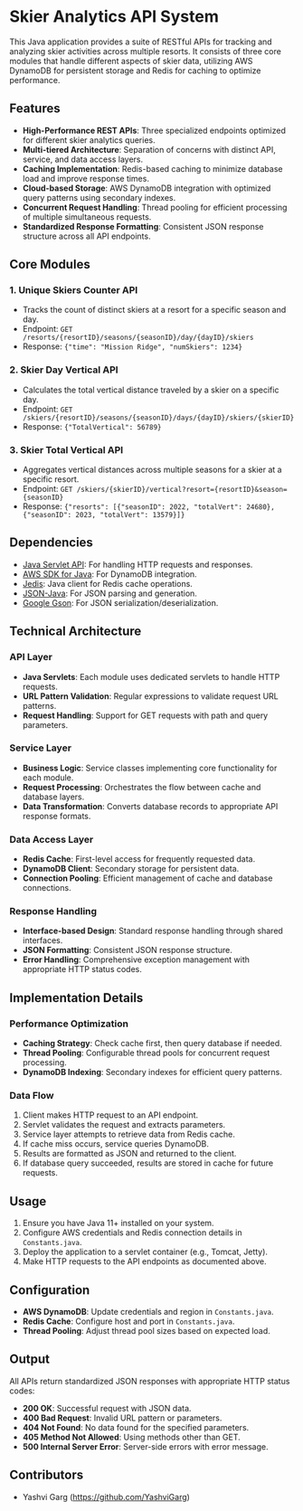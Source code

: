 # Skier Analytics API System

This Java application provides a suite of RESTful APIs for tracking and analyzing skier activities across multiple resorts. It consists of three core modules that handle different aspects of skier data, utilizing AWS DynamoDB for persistent storage and Redis for caching to optimize performance.

## Features

- **High-Performance REST APIs**: Three specialized endpoints optimized for different skier analytics queries.
- **Multi-tiered Architecture**: Separation of concerns with distinct API, service, and data access layers.
- **Caching Implementation**: Redis-based caching to minimize database load and improve response times.
- **Cloud-based Storage**: AWS DynamoDB integration with optimized query patterns using secondary indexes.
- **Concurrent Request Handling**: Thread pooling for efficient processing of multiple simultaneous requests.
- **Standardized Response Formatting**: Consistent JSON response structure across all API endpoints.

## Core Modules

### 1. Unique Skiers Counter API
- Tracks the count of distinct skiers at a resort for a specific season and day.
- Endpoint: `GET /resorts/{resortID}/seasons/{seasonID}/day/{dayID}/skiers`
- Response: `{"time": "Mission Ridge", "numSkiers": 1234}`

### 2. Skier Day Vertical API
- Calculates the total vertical distance traveled by a skier on a specific day.
- Endpoint: `GET /skiers/{resortID}/seasons/{seasonID}/days/{dayID}/skiers/{skierID}`
- Response: `{"TotalVertical": 56789}`

### 3. Skier Total Vertical API
- Aggregates vertical distances across multiple seasons for a skier at a specific resort.
- Endpoint: `GET /skiers/{skierID}/vertical?resort={resortID}&season={seasonID}`
- Response: `{"resorts": [{"seasonID": 2022, "totalVert": 24680}, {"seasonID": 2023, "totalVert": 13579}]}`

## Dependencies

- [Java Servlet API](https://javaee.github.io/servlet-spec/): For handling HTTP requests and responses.
- [AWS SDK for Java](https://aws.amazon.com/sdk-for-java/): For DynamoDB integration.
- [Jedis](https://github.com/redis/jedis): Java client for Redis cache operations.
- [JSON-Java](https://github.com/stleary/JSON-java): For JSON parsing and generation.
- [Google Gson](https://github.com/google/gson): For JSON serialization/deserialization.

## Technical Architecture

### API Layer
- **Java Servlets**: Each module uses dedicated servlets to handle HTTP requests.
- **URL Pattern Validation**: Regular expressions to validate request URL patterns.
- **Request Handling**: Support for GET requests with path and query parameters.

### Service Layer
- **Business Logic**: Service classes implementing core functionality for each module.
- **Request Processing**: Orchestrates the flow between cache and database layers.
- **Data Transformation**: Converts database records to appropriate API response formats.

### Data Access Layer
- **Redis Cache**: First-level access for frequently requested data.
- **DynamoDB Client**: Secondary storage for persistent data.
- **Connection Pooling**: Efficient management of cache and database connections.

### Response Handling
- **Interface-based Design**: Standard response handling through shared interfaces.
- **JSON Formatting**: Consistent JSON response structure.
- **Error Handling**: Comprehensive exception management with appropriate HTTP status codes.

## Implementation Details

### Performance Optimization
- **Caching Strategy**: Check cache first, then query database if needed.
- **Thread Pooling**: Configurable thread pools for concurrent request processing.
- **DynamoDB Indexing**: Secondary indexes for efficient query patterns.

### Data Flow
1. Client makes HTTP request to an API endpoint.
2. Servlet validates the request and extracts parameters.
3. Service layer attempts to retrieve data from Redis cache.
4. If cache miss occurs, service queries DynamoDB.
5. Results are formatted as JSON and returned to the client.
6. If database query succeeded, results are stored in cache for future requests.

## Usage

1. Ensure you have Java 11+ installed on your system.
2. Configure AWS credentials and Redis connection details in `Constants.java`.
3. Deploy the application to a servlet container (e.g., Tomcat, Jetty).
4. Make HTTP requests to the API endpoints as documented above.

## Configuration

- **AWS DynamoDB**: Update credentials and region in `Constants.java`.
- **Redis Cache**: Configure host and port in `Constants.java`.
- **Thread Pooling**: Adjust thread pool sizes based on expected load.

## Output

All APIs return standardized JSON responses with appropriate HTTP status codes:
- **200 OK**: Successful request with JSON data.
- **400 Bad Request**: Invalid URL pattern or parameters.
- **404 Not Found**: No data found for the specified parameters.
- **405 Method Not Allowed**: Using methods other than GET.
- **500 Internal Server Error**: Server-side errors with error message.

## Contributors

- Yashvi Garg (https://github.com/YashviGarg)
